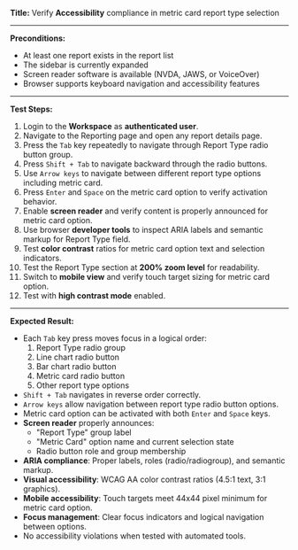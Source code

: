 **Title:** Verify **Accessibility** compliance in metric card report type selection

---

**Preconditions:**
- At least one report exists in the report list
- The sidebar is currently expanded
- Screen reader software is available (NVDA, JAWS, or VoiceOver)
- Browser supports keyboard navigation and accessibility features

---

**Test Steps:**
1. Login to the **Workspace** as **authenticated user**.
2. Navigate to the Reporting page and open any report details page.
3. Press the `Tab` key repeatedly to navigate through Report Type radio button group.
4. Press `Shift + Tab` to navigate backward through the radio buttons.
5. Use `Arrow keys` to navigate between different report type options including metric card.
6. Press `Enter` and `Space` on the metric card option to verify activation behavior.
7. Enable **screen reader** and verify content is properly announced for metric card option.
8. Use browser **developer tools** to inspect ARIA labels and semantic markup for Report Type field.
9. Test **color contrast** ratios for metric card option text and selection indicators.
10. Test the Report Type section at **200% zoom level** for readability.
11. Switch to **mobile view** and verify touch target sizing for metric card option.
12. Test with **high contrast mode** enabled.

---

**Expected Result:**
- Each `Tab` key press moves focus in a logical order:
    1. Report Type radio group
    2. Line chart radio button
    3. Bar chart radio button
    4. Metric card radio button
    5. Other report type options
- `Shift + Tab` navigates in reverse order correctly.
- `Arrow keys` allow navigation between report type radio button options.
- Metric card option can be activated with both `Enter` and `Space` keys.
- **Screen reader** properly announces:
  - "Report Type" group label
  - "Metric Card" option name and current selection state
  - Radio button role and group membership
- **ARIA compliance**: Proper labels, roles (radio/radiogroup), and semantic markup.
- **Visual accessibility**: WCAG AA color contrast ratios (4.5:1 text, 3:1 graphics).
- **Mobile accessibility**: Touch targets meet 44x44 pixel minimum for metric card option.
- **Focus management**: Clear focus indicators and logical navigation between options.
- No accessibility violations when tested with automated tools.
